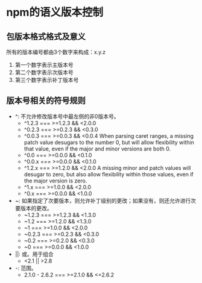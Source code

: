# npm的语义版本控制
## 包版本格式格式及意义
所有的版本编号都由3个数字来构成：x.y.z
1. 第一个数字表示主版本号
2. 第二个数字表示次版本号
3. 第三个数字表示补丁版本号

## 版本号相关的符号规则
* ^: 不允许修改版本号中最左侧的非0版本号。
    * ^1.2.3 === >=1.2.3 && <2.0.0
    * ^0.2.3 === >=0.2.3 && <0.3.0
    * ^0.0.3 === >=0.0.3 && <0.0.4
    When parsing caret ranges, a missing patch value desugars to the number 0, but will allow flexibility within that value, even if the major and minor versions are both 0.
    * ^0.0   === >=0.0.0 && <0.1.0
    * ^0.0.x === >=0.0.0 && <0.1.0
    * ^1.2.x === >=1.2.0 && <2.0.0
    A missing minor and patch values will desugar to zero, but also allow flexibility within those values, even if the major version is zero.
    * ^1.x   === >=1.0.0 && <2.0.0
    * ^0.x   === >=0.0.0 && <1.0.0
* ~: 如果指定了次要版本，则允许补丁级别的更改；如果没有，则还允许进行次要版本的更改。
    * ~1.2.3 === >=1.2.3 && <1.3.0
    * ~1.2   === >=1.2.0 && <1.3.0
    * ~1     === >=1.0.0 && <2.0.0
    * ~0.2.3 === >=0.2.3 && <0.3.0
    * ~0.2   === >=0.2.0 && <0.3.0
    * ~0     === >=0.0.0 && <1.0.0
* ||: 或。用于组合
    * <2.1 || >2.8
* -: 范围。
    * 2.1.0 - 2.6.2 === >=2.1.0 && <=2.6.2